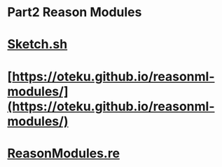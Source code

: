 # Part2 Reason Modules

# [Sketch.sh](https://sketch.sh/s/mm0ZdcgeLAAXPwe6GUa719/)
# [https://oteku.github.io/reasonml-modules/](https://oteku.github.io/reasonml-modules/)
# [ReasonModules.re](./src/ReasonModules.re)
